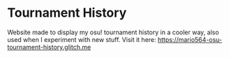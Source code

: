 # Tournament History

Website made to display my osu! tournament history in a cooler way, also used when I experiment with new stuff. Visit it here: https://mario564-osu-tournament-history.glitch.me